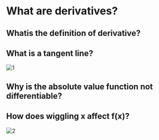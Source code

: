 # What are derivatives?
## Whatis the definition of derivative?
## What is a tangent line?
![1](http://d.pr/i/1khlc+)
## Why is the absolute value function not differentiable?
## How does wiggling x affect f(x)?
![2](http://d.pr/i/1d5py+)

